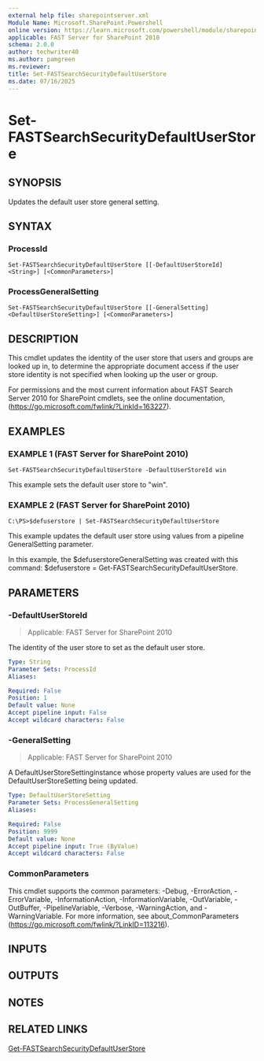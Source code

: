 ```yaml
---
external help file: sharepointserver.xml
Module Name: Microsoft.SharePoint.Powershell
online version: https://learn.microsoft.com/powershell/module/sharepoint-server/set-fastsearchsecuritydefaultuserstore
applicable: FAST Server for SharePoint 2010
schema: 2.0.0
author: techwriter40
ms.author: pamgreen
ms.reviewer:
title: Set-FASTSearchSecurityDefaultUserStore
ms.date: 07/16/2025
---
```


# Set-FASTSearchSecurityDefaultUserStore

## SYNOPSIS
Updates the default user store general setting.

## SYNTAX

### ProcessId
```
Set-FASTSearchSecurityDefaultUserStore [[-DefaultUserStoreId] <String>] [<CommonParameters>]
```

### ProcessGeneralSetting
```
Set-FASTSearchSecurityDefaultUserStore [[-GeneralSetting] <DefaultUserStoreSetting>] [<CommonParameters>]
```

## DESCRIPTION
This cmdlet updates the identity of the user store that users and groups are looked up in, to determine the appropriate document access if the user store identity is not specified when looking up the user or group.

For permissions and the most current information about FAST Search Server 2010 for SharePoint cmdlets, see the online documentation, (https://go.microsoft.com/fwlink/?LinkId=163227).

## EXAMPLES

### EXAMPLE 1 (FAST Server for SharePoint 2010)
```
Set-FASTSearchSecurityDefaultUserStore -DefaultUserStoreId win
```

This example sets the default user store to "win".

### EXAMPLE 2 (FAST Server for SharePoint 2010)
```
C:\PS>$defuserstore | Set-FASTSearchSecurityDefaultUserStore
```

This example updates the default user store using values from a pipeline GeneralSetting parameter.

In this example, the $defuserstoreGeneralSetting was created with this command: $defuserstore = Get-FASTSearchSecurityDefaultUserStore.

## PARAMETERS

### -DefaultUserStoreId

> Applicable: FAST Server for SharePoint 2010

The identity of the user store to set as the default user store.

```yaml
Type: String
Parameter Sets: ProcessId
Aliases:

Required: False
Position: 1
Default value: None
Accept pipeline input: False
Accept wildcard characters: False
```

### -GeneralSetting

> Applicable: FAST Server for SharePoint 2010

A DefaultUserStoreSettinginstance whose property values are used for the DefaultUserStoreSetting being updated.

```yaml
Type: DefaultUserStoreSetting
Parameter Sets: ProcessGeneralSetting
Aliases:

Required: False
Position: 9999
Default value: None
Accept pipeline input: True (ByValue)
Accept wildcard characters: False
```

### CommonParameters
This cmdlet supports the common parameters: -Debug, -ErrorAction, -ErrorVariable, -InformationAction, -InformationVariable, -OutVariable, -OutBuffer, -PipelineVariable, -Verbose, -WarningAction, and -WarningVariable. For more information, see about_CommonParameters (https://go.microsoft.com/fwlink/?LinkID=113216).

## INPUTS

## OUTPUTS

## NOTES

## RELATED LINKS

[Get-FASTSearchSecurityDefaultUserStore](Get-FASTSearchSecurityDefaultUserStore.md)

